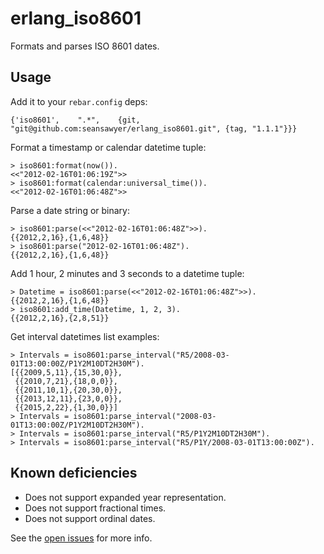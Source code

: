 # erlang_iso8601 #

Formats and parses ISO 8601 dates.

## Usage ##

Add it to your `rebar.config` deps:

    {'iso8601',    ".*",    {git, "git@github.com:seansawyer/erlang_iso8601.git", {tag, "1.1.1"}}}

Format a timestamp or calendar datetime tuple:

    > iso8601:format(now()).
    <<"2012-02-16T01:06:19Z">>
    > iso8601:format(calendar:universal_time()).
    <<"2012-02-16T01:06:48Z">>

Parse a date string or binary:

    > iso8601:parse(<<"2012-02-16T01:06:48Z">>).
    {{2012,2,16},{1,6,48}}
    > iso8601:parse("2012-02-16T01:06:48Z").    
    {{2012,2,16},{1,6,48}}

Add 1 hour, 2 minutes and 3 seconds to a datetime tuple:

    > Datetime = iso8601:parse(<<"2012-02-16T01:06:48Z">>).
    {{2012,2,16},{1,6,48}}
    > iso8601:add_time(Datetime, 1, 2, 3).
    {{2012,2,16},{2,8,51}}

Get interval datetimes list examples:

    > Intervals = iso8601:parse_interval("R5/2008-03-01T13:00:00Z/P1Y2M10DT2H30M").
    [{{2009,5,11},{15,30,0}},
     {{2010,7,21},{18,0,0}},
     {{2011,10,1},{20,30,0}},
     {{2013,12,11},{23,0,0}},
     {{2015,2,22},{1,30,0}}] 
    > Intervals = iso8601:parse_interval("2008-03-01T13:00:00Z/P1Y2M10DT2H30M").
    > Intervals = iso8601:parse_interval("R5/P1Y2M10DT2H30M").
    > Intervals = iso8601:parse_interval("R5/P1Y/2008-03-01T13:00:00Z").

## Known deficiencies ##

* Does not support expanded year representation.
* Does not support fractional times.
* Does not support ordinal dates.

See the [open issues](https://github.com/seansawyer/erlang_iso8601/issues)
for more info.
